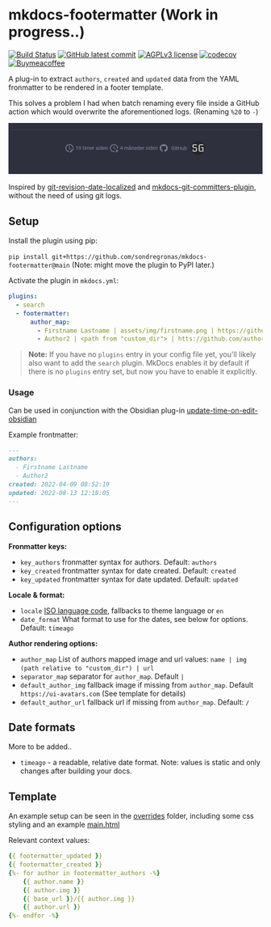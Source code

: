 # mkdocs-footermatter (Work in progress..)
[![Build Status](https://img.shields.io/github/workflow/status/sondregronas/mkdocs-footermatter/CI)](https://github.com/sondregronas/mkdocs-footermatter/)
[![GitHub latest commit](https://img.shields.io/github/last-commit/sondregronas/mkdocs-footermatter)](https://github.com/sondregronas/mkdocs-footermatter/commit/)
[![AGPLv3 license](https://img.shields.io/github/license/sondregronas/mkdocs-footermatter)](https://www.gnu.org/licenses/agpl-3.0.en.html)
[![codecov](https://codecov.io/gh/sondregronas/mkdocs-footermatter/branch/main/graph/badge.svg?token=N5IDI7Q4NZ)](https://codecov.io/gh/sondregronas/mkdocs-footermatter)
[![Buymeacoffee](https://badgen.net/badge/icon/buymeacoffee?icon=buymeacoffee&label)](https://www.buymeacoffee.com/u92RMis)

A plug-in to extract `authors`, `created` and `updated` data from the YAML fronmatter to be rendered in a footer template.

This solves a problem I had when batch renaming every file inside a GitHub action which would overwrite the aforementioned logs. (Renaming `%20` to `-`)

![img.png](img.png)

Inspired by [git-revision-date-localized](https://github.com/timvink/mkdocs-git-revision-date-localized-plugin) and [mkdocs-git-committers-plugin](https://github.com/ojacques/mkdocs-git-committers-plugin-2), without the need of using git logs.

## Setup
Install the plugin using pip:

`pip install git+https://github.com/sondregronas/mkdocs-footermatter@main` (Note: might move the plugin to PyPI later.)

Activate the plugin in `mkdocs.yml`:

```yaml
plugins:
  - search
  - footermatter:
      author_map:
        - Firstname Lastname | assets/img/firstname.png | https://github.com/firstnamelastname
        - Author2 | <path from "custom_dir"> | htts://github.com/author2
```
> **Note:** If you have no `plugins` entry in your config file yet, you'll likely also want to add the `search` plugin. MkDocs enables it by default if there is no `plugins` entry set, but now you have to enable it explicitly.

### Usage
Can be used in conjunction with the Obsidian plug-in [update-time-on-edit-obsidian](https://github.com/beaussan/update-time-on-edit-obsidian)

Example frontmatter:

```markdown
---
authors:
  - Firstname Lastname
  - Author2
created: 2022-04-09 08:52:19
updated: 2022-08-13 12:18:05
---
```

## Configuration options
**Fronmatter keys:**
- `key_authors` fronmatter syntax for authors. Default: `authors`
- `key_created` frontmatter syntax for date created. Default: `created`
- `key_updated` frontmatter syntax for date updated. Default: `updated`

**Locale & format:**
- `locale` [ISO language code]((https://github.com/hustcc/timeago/tree/master/src/timeago/locales)), fallbacks to theme language or `en` 
- `date_format` What format to use for the dates, see below for options. Default: `timeago`

**Author rendering options:**
- `author_map` List of authors mapped image and url values: `name | img (path relative to "custom_dir") | url`
- `separator_map` separator for `author_map`. Default `|`
- `default_author_img` fallback image if missing from `author_map`. Default `https://ui-avatars.com` (See template for details)
- `default_author_url` fallback url if missing from `author_map`. Default: `/`

## Date formats
More to be added..
- `timeago` - a readable, relative date format. Note: values is static and only changes after building your docs.

## Template
An example setup can be seen in the [overrides](https://github.com/sondregronas/mkdocs-footermatter/tree/main/overrides) folder, including some css styling and an example [main.html](https://github.com/sondregronas/mkdocs-footermatter/blob/main/overrides/main.html)

Relevant context values:
```yaml
{{ footermatter_updated }}
{{ footermatter_created }}
{%- for author in footermatter_authors -%}
    {{ author.name }}
    {{ author.img }} 
    {{ base_url }}/{{ author.img }}
    {{ author.url }}
{%- endfor -%}
```
